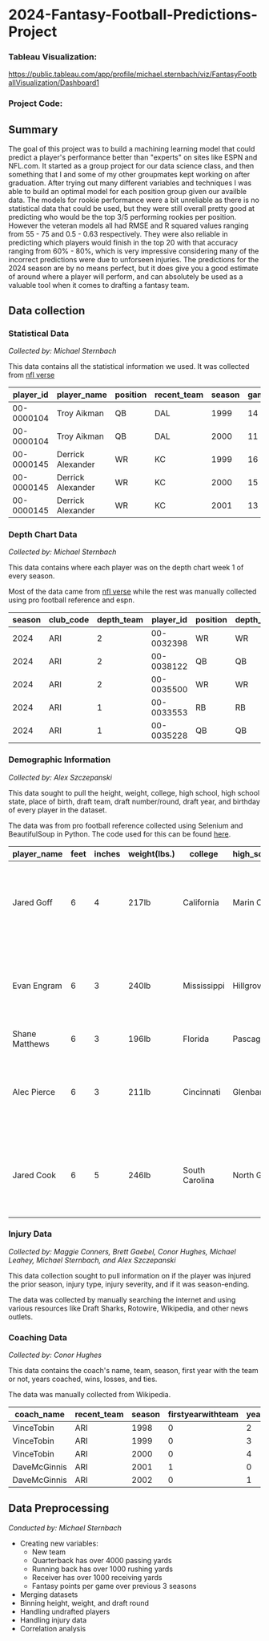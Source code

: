# 2024-Fantasy-Football-Predictions-Project

### Tableau Visualization:
https://public.tableau.com/app/profile/michael.sternbach/viz/FantasyFootballVisualization/Dashboard1

### Project Code: 


## Summary

The goal of this project was to build a machining learning model that could predict a player's performance better than "experts" on sites like ESPN and NFL.com. It started as a group project for our data science class, and then something that I and some of my other
groupmates kept working on after graduation. After trying out many different variables and techniques I was able to build an optimal model for each position group given our availble data. The models for rookie performance were a bit unreliable as there is no statistical data that could be used, but they were still overall pretty good at predicting who would be the top 3/5 performing rookies per position. However the veteran models all had RMSE and R squared values ranging from 55 - 75 and 0.5 - 0.63 respectively. They were also reliable in predicting which players would finish in the top 20 with that accuracy ranging from 60% - 80%, which is very impressive considering many of the incorrect predictions were due to unforseen injuries. The predictions for the 2024 season are by no means perfect, but it does give you a good estimate of around where a player will perform, and can absolutely be used as a valuable tool when it comes to drafting a fantasy team.

## Data collection
### Statistical Data
*Collected by: Michael Sternbach*

This data contains all the statistical information we used. It was collected from [nfl verse](https://github.com/nflverse/nflverse-data/releases/tag/player_stats)

|player_id |player_name             |position|recent_team|season|games_played|completions|attempts|passing_yards|passing_tds|interceptions|sacks|sack_yards|sack_fumbles|sack_fumbles_lost|passing_air_yards|passing_yards_after_catch|passing_first_downs|passing_epa |passing_2pt_conversions|pacr       |dakota      |carries|rushing_yards|rushing_tds|rushing_fumbles|rushing_fumbles_lost|rushing_first_downs|rushing_epa |rushing_2pt_conversions|receptions|targets|receiving_yards|receiving_tds|receiving_fumbles|receiving_fumbles_lost|receiving_air_yards|receiving_yards_after_catch|receiving_first_downs|receiving_epa|receiving_2pt_conversions|racr        |target_share|air_yards_share|wopr        |special_teams_tds|fantasy_points|fantasy_points_ppr|
|----------|------------------------|--------|-----------|------|------------|-----------|--------|-------------|-----------|-------------|-----|----------|------------|-----------------|-----------------|-------------------------|-------------------|------------|-----------------------|-----------|------------|-------|-------------|-----------|---------------|--------------------|-------------------|------------|-----------------------|----------|-------|---------------|-------------|-----------------|----------------------|-------------------|---------------------------|---------------------|-------------|-------------------------|------------|------------|---------------|------------|-----------------|--------------|------------------|
|00-0000104|Troy Aikman             |QB      |DAL        |1999  |14          |258        |430     |2920         |17         |11           |19   |130       |5           |1                |0                |0                        |124                |36.24471432 |0                      |0          |1.32621242  |21     |10           |1          |2              |0                   |3                  |-8.846873051|0                      |0         |0      |0              |0            |0                |0                     |0                  |0                          |0                    |NULL         |0                        |NULL        |NULL        |NULL           |NULL        |0                |167.8         |167.8             |
|00-0000104|Troy Aikman             |QB      |DAL        |2000  |11          |153        |259     |1616         |7          |14           |13   |91        |2           |2                |0                |0                        |81                 |-29.087924  |1                      |0          |0.99540348  |10     |13           |0          |0              |0                   |5                  |-2.118868183|0                      |0         |0      |0              |0            |0                |0                     |0                  |0                          |0                    |NULL         |0                        |NULL        |NULL        |NULL           |NULL        |0                |63.94         |63.94             |
|00-0000145|Derrick Alexander       |WR      |KC         |1999  |16          |0          |0       |0            |0          |0            |0    |0         |0           |0                |0                |0                        |0                  |NULL        |0                      |NULL       |NULL        |2      |82           |1          |0              |0                   |1                  |5.45365649  |0                      |54        |103    |832            |2            |0                |0                     |0                  |0                          |31                   |22.726649    |0                        |0           |0.216717289 |NULL           |NULL        |0                |109.4         |163.4             |
|00-0000145|Derrick Alexander       |WR      |KC         |2000  |15          |0          |0       |0            |0          |0            |0    |0         |0           |0                |0                |0                        |0                  |NULL        |0                      |NULL       |NULL        |3      |45           |0          |0              |0                   |2                  |1.518605682 |0                      |72        |134    |1265           |9            |0                |0                     |0                  |0                          |51                   |36.46909667  |0                        |0           |0.253857667 |NULL           |NULL        |0                |185           |257               |
|00-0000145|Derrick Alexander       |WR      |KC         |2001  |13          |0          |0       |0            |0          |0            |0    |0         |0           |0                |0                |0                        |0                  |NULL        |0                      |NULL       |NULL        |2      |16           |0          |0              |0                   |1                  |0.731802382 |0                      |27        |68     |470            |3            |0                |0                     |0                  |0                          |22                   |2.118592931  |0                        |0           |0.163619062 |NULL           |NULL        |0                |66.6          |93.6              |

### Depth Chart Data
*Collected by: Michael Sternbach*

This data contains where each player was on the depth chart week 1 of every season.

Most of the data came from [nfl verse](https://github.com/nflverse/nflverse-data/releases/tag/depth_charts) while the rest was manually collected using pro football reference and espn.

|season    |club_code               |depth_team|player_id|position|depth_position|player_name|
|----------|------------------------|---|---|----|---|---|
|2024      |ARI                     |2  |00-0032398|WR  |WR |Chris Moore|
|2024      |ARI                     |2  |00-0038122|QB  |QB |Desmond Ridder|
|2024      |ARI                     |2  |00-0035500|WR  |WR |Greg Dortch|
|2024      |ARI                     |1  |00-0033553|RB  |RB |James Conner|
|2024      |ARI                     |1  |00-0035228|QB  |QB |Kyler Murray|


### Demographic Information
*Collected by: Alex Szczepanski*

This data sought to pull the height, weight, college, high school, high school state, place of birth, draft team, draft number/round, draft year, and birthday of every player in the dataset.

The data was from pro football reference collected using Selenium and BeautifulSoup in Python. The code used for this can be found [here](https://github.com/aszczep1/Fantasy_Football_Project/blob/main/Scrape_Info/Clean_Scraping_File.ipynb).

|player_name|feet                    |inches|weight(lbs.)|college|high_school_name|high_school_state|draft_team        |draft_info                                                                      |birthday  |
|-----------|------------------------|------|------------|-------|----------------|-----------------|------------------|--------------------------------------------------------------------------------|----------|
|Jared Goff |6                       |4     |217lb       |California|Marin Catholic  |CA               |Los Angeles Rams  |Draft: Los Angeles Rams in the 1st round (1st overall) of the 2016 NFL Draft.   |10/14/1994|
|Evan Engram|6                       |3     |240lb       |Mississippi|Hillgrove       |GA               |New York Giants   |Draft: New York Giants in the 1st round (23rd overall) of the 2017 NFL Draft.   |9/2/1994  |
|Shane Matthews|6                       |3     |196lb       |Florida|Pascagoula      |MS               |                  |                                                                                |6/1/1970  |
|Alec Pierce|6                       |3     |211lb       |Cincinnati|Glenbard West   |IL               |Indianapolis Colts|Draft: Indianapolis Colts in the 2nd round (53rd overall) of the 2022 NFL Draft.|5/2/2000  |
|Jared Cook |6                       |5     |246lb       |South Carolina|North Gwinnett  |GA               |Tennessee Titans  |Draft: Tennessee Titans in the 3rd round (89th overall) of the 2009 NFL Draft.  |4/7/1987  |


### Injury Data
*Collected by: Maggie Conners, Brett Gaebel, Conor Hughes, Michael Leahey, Michael Sternbach, and Alex Szczepanski*

This data collection sought to pull information on if the player was injured the prior season, injury type, injury severity, and if it was season-ending.

The data was collected by manually searching the internet and using various resources like Draft Sharks, Rotowire, Wikipedia, and other news outlets.

### Coaching Data
*Collected by: Conor Hughes*

This data contains the coach's name, team, season, first year with the team or not, years coached, wins, losses, and ties.

The data was manually collected from Wikipedia.

|coach_name|recent_team             |season|firstyearwithteam|years_coached|wins|loses|ties              |
|----------|------------------------|---|---|----|---|---|------------------|
|VinceTobin|ARI                     |1998|0  |2   |9  |7  |0                 |
|VinceTobin|ARI                     |1999|0  |3   |6  |10 |0                 |
|VinceTobin|ARI                     |2000|0  |4   |3  |13 |0                 |
|DaveMcGinnis|ARI                     |2001|1  |0   |7  |9  |0                 |
|DaveMcGinnis|ARI                     |2002|0  |1   |5  |11 |0                 |

## Data Preprocessing
*Conducted by: Michael Sternbach*
- Creating new variables:
  - New team
  - Quarterback has over 4000 passing yards
  - Running back has over 1000 rushing yards
  - Receiver has over 1000 receiving yards
  - Fantasy points per game over previous 3 seasons
- Merging datasets
- Binning height, weight, and draft round
- Handling undrafted players
- Handling injury data
- Correlation analysis
